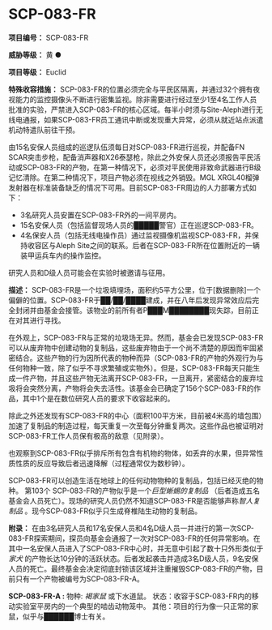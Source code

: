 # SCP-083-FR
**项目编号：**  SCP-083-FR

**威胁等级：**  黄 ●

**项目等级：**  Euclid

**特殊收容措施：**  SCP-083-FR的位置必须完全与平民区隔离，并通过32个拥有夜视能力的监控摄像头不断进行密集监视。除非需要进行经过至少1至4名工作人员批准的实验，严禁进入SCP-083-FR的核心区域。每半小时须与Site-Aleph进行无线电通报，如果SCP-083-FR员工通讯中断或发现重大异常，必须从就近站点派遣机动特遣队前往干预。

由15名安保人员组成的巡逻队伍须每日对SCP-083-FR进行巡视，并配备FN SCAR突击步枪，配备消声器和X26泰瑟枪，除此之外安保人员还必须报告平民活动或SCP-083-FR的产物，在第一种情况下，必须对平民使用非致命武器进行B级记忆清除。在第二种情况下，项目产物必须在视线之外销毁。MGL XRGL40榴弹发射器在标准装备缺乏的情况下可用。目前SCP-083-FR周边的人力部署方式如下：

- 3名研究人员安置在SCP-083-FR外的一间平房内。
- 15名安保人员（包括监督现场人员的█████警官）正在巡逻SCP-083-FR。
- 4名保安人员（包括无线电操作员）通过监视摄像机监视SCP-083-FR，并保持收容区与Aleph Site之间的联系。后者在SCP-083-FR所在位置附近的一辆装甲运兵车内的操作监控。

研究人员和D级人员可能会在实验时被邀请与征用。

**描述：**  SCP-083-FR是一个垃圾填埋场，面积约5平方公里，位于[数据删除]一个偏僻的位置。SCP-083-FR于██/██/████建成，并在八年后发现异常效应后完全封闭并由基金会接管。该物业的前所有者P███M████████现失踪，目前正在对其进行寻找。

在外观上，SCP-083-FR与正常的垃圾场无异。然而，基金会已发现SCP-083-FR可以从废弃物中创建动物的复制品，这些废弃物由于一个尚不清楚的原因而牢固紧密结合。这些产物的行为因所代表的物种而异（SCP-083-FR的产物的外观行为与任何物种一致，除了似乎不寻求繁殖或实物外）。但是，SCP-083-FR每天只能生成一件产物，并且这些产物无法离开SCP-083-FR，一旦离开，紧密结合的废弃垃圾将会突然分离，产物将会失去活性。该基金会已确定了156个SCP-083-FR的作品，其中1个是在数位研究人员的要求下收容起来的。

除此之外还发现有SCP-083-FR的中心（面积100平方米，目前被4米高的墙包围）加速了复制品的制造过程，每天重复一次至每分钟重复两次。这些作品也被证明对SCP-083-FR工作人员保有极高的敌意（见附录）。

也观察到SCP-083-FR似乎排斥所有包含有机物的物体，如丢弃的水果，但异常性质性质的反应导致后者迅速降解（过程通常仅为数秒钟）。

SCP-083-FR可以创造生活在地球上的任何动物物种的复制品，包括已经灭绝的物种。 第103个 SCP-083-FR的产物似乎是一个*巨型蜥蜴的复制品* （后者造成五名基金会人员死亡）。现场的研究人员仍然不知道SCP-083-FR是否能够声称*智人复制品* 。现今SCP-083-FR似乎只生成脊椎陆生动物的复制品。

**附录：**  在由3名研究人员和17名安保人员和4名D级人员一并进行的第一次SCP-083-FR探索期间，探员向基金会通报了一次对SCP-083-FR的任何异常影响。在其中一名安保人员进入了SCP-083-FR中心时，并无意中引起了数十只外形类似于*家犬* 的产物长达10分钟的活跃状态。后者发起袭击并造成3名D级人员，9名安保人员的死亡。最终基金会决定彻底封锁该区域并注重摧毁SCP-083-FR的产物，目前只有一个产物被编号为SCP-083-FR-A。

**SCP-083-FR-A :** 
物种: *褐家鼠* 或下水道鼠。
状态：收容于SCP-083-FR内的移动实验室平房内的一个典型的啮齿动物笼中。
其他：项目的行为像一只正常的家鼠，似乎与██████博士有关。

